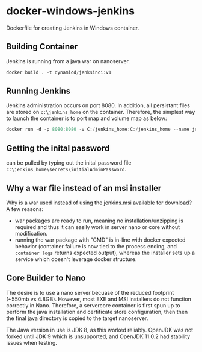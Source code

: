 # docker-windows-jenkins

Dockerfile for creating Jenkins in Windows container.

## Building Container

Jenkins is running from a java war on nanoserver.

```powershell
docker build . -t dynamicd/jenksinci:v1
```

## Running Jenkins

Jenkins administration occurs on port 8080.  In addition, all persistant files are stored on `c:\jenkins_home` on the container.  Therefore, the simplest way to launch the container is to port map and volume map as below:

```powershell
docker run -d -p 8080:8080 -v C:/jenkins_home:C:/jenkins_home --name jenkins dynamicd/jenksinci:v1
```

## Getting the inital password

can be pulled by typing out the inital password file `c:\jenkins_home\secrets\initialAdminPassword`.

## Why a war file instead of an msi installer

Why is a war used instead of using the jenkins.msi available for download?  A few reasons:

* war packages are ready to run, meaning no installation/unzipping is required and thus it can easily work in server nano or core without modification.
* running the war package with "CMD" is in-line with docker expected behavior (container failure is now tied to the process ending, and `container logs` returns expected output), whereas the installer sets up a service which doesn't leverage docker structure.

## Core Builder to Nano

The desire is to use a nano server becuase of the reduced footprint (~550mb vs 4.8GB).  However, most EXE and MSI installers do not function correctly in Nano.  Therefore, a servercore container is first spun up to perform the java installation and certificate store configuration, then then the final java directory is copied to the target nanoserver.

The Java version in use is JDK 8, as this worked reliably.  OpenJDK was not forked until JDK 9 which is unsupported, and OpenJDK 11.0.2 had stability issues when testing.